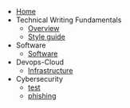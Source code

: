 - [Home](README.md)
- Technical Writing Fundamentals
    - [Overview](Technical-writing-fundamentals/overview.md)
    - [Style guide](Technical-writing-fundamentals/style-guide.md)
- Software
    - [Software](Software/software.md)
- Devops-Cloud
    - [Infrastructure](Devops-Cloud/Infrastructure.md)
- Cybersecurity
    - [test](Cybersecurity/test.md)
    - [phishing](Cybersecurity/phishing.md)

